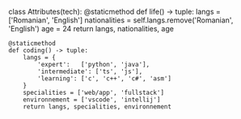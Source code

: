 class Attributes(tech):
    @staticmethod
    def life() -> tuple:
        langs = ['Romanian', 'English']
        nationalities = self.langs.remove('Romanian', 'English')
        age = 24
        return langs, nationalities, age

    @staticmethod
    def coding() -> tuple:
        langs = {
            'expert':   ['python', 'java'],
            'intermediate': ['ts', 'js'],
            'learning': ['c', 'c++', 'c#', 'asm']
        }
        specialities = ['web/app', 'fullstack']
        environnement = ['vscode', 'intellij']
        return langs, specialities, environnement
